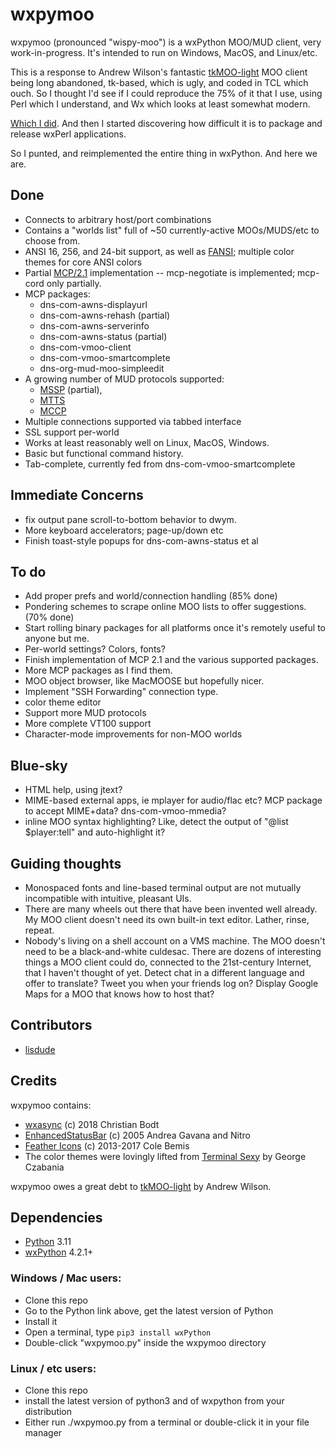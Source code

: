# wxpymoo

wxpymoo (pronounced "wispy-moo") is a wxPython MOO/MUD client, very work-in-progress.  It's intended to run on Windows, MacOS, and Linux/etc.

This is a response to Andrew Wilson's fantastic [tkMOO-light](http://www.awns.com/tkMOO-light) MOO client being long abandoned, tk-based, which is ugly, and coded in TCL which ouch.  So I thought I'd see if I could reproduce the 75% of it that I use, using Perl which I understand, and Wx which looks at least somewhat modern.

[Which I did](https://github.com/emersonrp/WxMOO).  And then I started discovering how difficult it is to package and release wxPerl applications.

So I punted, and reimplemented the entire thing in wxPython.  And here we are.

## Done
* Connects to arbitrary host/port combinations
* Contains a "worlds list" full of ~50 currently-active MOOs/MUDS/etc to choose from.
* ANSI 16, 256, and 24-bit support, as well as [FANSI](http://fansi.org/); multiple color themes for core ANSI colors
* Partial [MCP/2.1](http://www.moo.mud.org/mcp/mcp2.html) implementation -- mcp-negotiate is implemented;  mcp-cord only partially.
* MCP packages:
    * dns-com-awns-displayurl
    * dns-com-awns-rehash (partial)
    * dns-com-awns-serverinfo
    * dns-com-awns-status (partial)
    * dns-com-vmoo-client
    * dns-com-vmoo-smartcomplete
    * dns-org-mud-moo-simpleedit
* A growing number of MUD protocols supported:
    * [MSSP](https://tintin.sourceforge.io/protocols/mssp/) (partial),
    * [MTTS](https://tintin.sourceforge.io/protocols/mtts/)
    * [MCCP](http://www.gammon.com.au/mccp/protocol.html)
* Multiple connections supported via tabbed interface
* SSL support per-world
* Works at least reasonably well on Linux, MacOS, Windows.
* Basic but functional command history.
* Tab-complete, currently fed from dns-com-vmoo-smartcomplete

## Immediate Concerns
* fix output pane scroll-to-bottom behavior to dwym.
* More keyboard accelerators;  page-up/down etc
* Finish toast-style popups for dns-com-awns-status et al

## To do
* Add proper prefs and world/connection handling (85% done)
* Pondering schemes to scrape online MOO lists to offer suggestions. (70% done)
* Start rolling binary packages for all platforms once it's remotely useful to anyone but me.
* Per-world settings?  Colors, fonts?
* Finish implementation of MCP 2.1 and the various supported packages.
* More MCP packages as I find them.
* MOO object browser, like MacMOOSE but hopefully nicer.
* Implement "SSH Forwarding" connection type.
* color theme editor
* Support more MUD protocols
* More complete VT100 support
* Character-mode improvements for non-MOO worlds

## Blue-sky
* HTML help, using jtext?
* MIME-based external apps, ie mplayer for audio/flac etc?  MCP package to accept MIME+data?  dns-com-vmoo-mmedia?
* inline MOO syntax highlighting?  Like, detect the output of "@list $player:tell" and auto-highlight it?

## Guiding thoughts
* Monospaced fonts and line-based terminal output are not mutually incompatible with intuitive, pleasant UIs.
* There are many wheels out there that have been invented well already.  My MOO client doesn't need its own built-in text editor.  Lather, rinse, repeat.
* Nobody's living on a shell account on a VMS machine.  The MOO doesn't need to be a black-and-white culdesac.  There are dozens of interesting things a MOO client could do, connected to the 21st-century Internet, that I haven't thought of yet.  Detect chat in a different language and offer to translate?  Tweet you when your friends log on?  Display Google Maps for a MOO that knows how to host that?

## Contributors
* [lisdude](https://github.com/lisdude)

## Credits
wxpymoo contains:
* [wxasync](https://github.com/sirk390/wxasync) (c) 2018 Christian Bodt
* [EnhancedStatusBar](https://infinity77.net/main/EnhancedStatusBar.html) (c) 2005 Andrea Gavana and Nitro
* [Feather Icons](https://feathericons.com/) (c) 2013-2017 Cole Bemis
* The color themes were lovingly lifted from [Terminal Sexy](http://terminal.sexy) by George Czabania

wxpymoo owes a great debt to [tkMOO-light](http://www.awns.com/tkMOO-light/) by Andrew Wilson.

## Dependencies
* [Python](http://www.python.org) 3.11
* [wxPython](http://www.wxpython.org) 4.2.1+

### Windows / Mac users:
* Clone this repo
* Go to the Python link above, get the latest version of Python
* Install it
* Open a terminal, type <code>pip3 install wxPython</code>
* Double-click "wxpymoo.py" inside the wxpymoo directory

### Linux / etc users:
* Clone this repo
* install the latest version of python3 and of wxpython from your distribution
* Either run ./wxpymoo.py from a terminal or double-click it in your file manager
